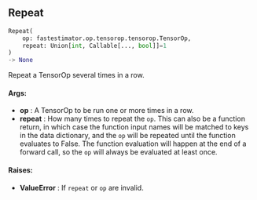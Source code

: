 ## Repeat
```python
Repeat(
	op: fastestimator.op.tensorop.tensorop.TensorOp,
	repeat: Union[int, Callable[..., bool]]=1
)
-> None
```
Repeat a TensorOp several times in a row.


#### Args:

* **op** :  A TensorOp to be run one or more times in a row.
* **repeat** :  How many times to repeat the `op`. This can also be a function return, in which case the function input        names will be matched to keys in the data dictionary, and the `op` will be repeated until the function        evaluates to False. The function evaluation will happen at the end of a forward call, so the `op` will        always be evaluated at least once.

#### Raises:

* **ValueError** :  If `repeat` or `op` are invalid.